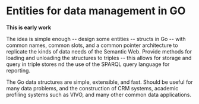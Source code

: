 # Entities for data management in GO

**This is early work**

The idea is simple enough -- design some entities -- structs in Go -- with common
names, common slots, and a common pointer architecture to replicate the kinds of data
needs of the Semantic Web.  Provide methods for loading and unloading the structures
to triples -- this allows for storage and query in triple stores nd the use of the SPARQL
query language for reporting.

The Go data structures are simple, extensible, and fast. Should be useful for many data
problems, and the construction of CRM systems, academic profiling systems such as VIVO,
and many other common data applications.

